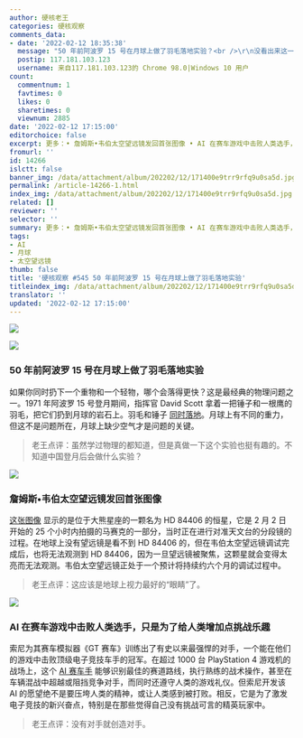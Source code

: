 ```yaml
---
author: 硬核老王
categories: 硬核观察
comments_data:
- date: '2022-02-12 18:35:38'
  message: "50 年前阿波罗 15 号在月球上做了羽毛落地实验？<br />\r\n没看出来这一条的内容里有什么新消息新发现啊。<br />\r\n莫名其妙的的一个旧闻。"
  postip: 117.181.103.123
  username: 来自117.181.103.123的 Chrome 98.0|Windows 10 用户
count:
  commentnum: 1
  favtimes: 0
  likes: 0
  sharetimes: 0
  viewnum: 2885
date: '2022-02-12 17:15:00'
editorchoice: false
excerpt: 更多：• 詹姆斯•韦伯太空望远镜发回首张图像 • AI 在赛车游戏中击败人类选手，只是为了给人类增加点挑战乐趣
fromurl: ''
id: 14266
islctt: false
banner_img: /data/attachment/album/202202/12/171400e9trr9rfq9u0sa5d.jpg
permalink: /article-14266-1.html
index_img: /data/attachment/album/202202/12/171400e9trr9rfq9u0sa5d.jpg
related: []
reviewer: ''
selector: ''
summary: 更多：• 詹姆斯•韦伯太空望远镜发回首张图像 • AI 在赛车游戏中击败人类选手，只是为了给人类增加点挑战乐趣
tags:
- AI
- 月球
- 太空望远镜
thumb: false
title: '硬核观察 #545 50 年前阿波罗 15 号在月球上做了羽毛落地实验'
titleindex_img: /data/attachment/album/202202/12/171400e9trr9rfq9u0sa5d.jpg
translator: ''
updated: '2022-02-12 17:15:00'
---
```


![](/data/attachment/album/202202/12/171400e9trr9rfq9u0sa5d.jpg)


![](/data/attachment/album/202202/12/171409n8nki8f4ikuu4m8g.jpg)


### 50 年前阿波罗 15 号在月球上做了羽毛落地实验


如果你同时扔下一个重物和一个轻物，哪个会落得更快？这是最经典的物理问题之一。1971 年阿波罗 15 号登月期间，指挥官 David Scott 拿着一把锤子和一根鹰的羽毛，把它们扔到月球的岩石上。羽毛和锤子 [同时落地](https://www.wired.com/story/the-greatest-physics-demo-of-all-time-happened-on-the-moon/)。月球上有不同的重力，但这不是问题所在，月球上缺少空气才是问题的关键。



> 
> 老王点评：虽然学过物理的都知道，但是真做一下这个实验也挺有趣的。不知道中国登月后会做什么实验？
> 
> 
> 


![](/data/attachment/album/202202/12/171420arz03zqrqr6rm23z.jpg)


### 詹姆斯•韦伯太空望远镜发回首张图像


[这张图像](https://www.space.com/james-webb-space-telescope-first-photos-unveiled) 显示的是位于大熊星座的一颗名为 HD 84406 的恒星，它是 2 月 2 日开始的 25 个小时内拍摄的马赛克的一部分，当时正在进行对准天文台的分段镜的过程。在地球上没有望远镜是看不到 HD 84406 的，但在韦伯太空望远镜调试完成后，也将无法观测到 HD 84406，因为一旦望远镜被聚焦，这颗星就会变得太亮而无法观测。韦伯太空望远镜正处于一个预计将持续约六个月的调试过程中。



> 
> 老王点评：这应该是地球上视力最好的“眼睛”了。
> 
> 
> 


![](/data/attachment/album/202202/12/171432okkdhxkxppgiw83s.jpg)


### AI 在赛车游戏中击败人类选手，只是为了给人类增加点挑战乐趣


索尼为其赛车模拟器《GT 赛车》训练出了有史以来最强悍的对手，一个能在他们的游戏中击败顶级电子竞技车手的冠军。在超过 1000 台 PlayStation 4 游戏机的战场上，这个 [AI 赛车手](https://www.fastcompany.com/90720719/sony-built-an-ai-that-can-beat-you-at-video-games-with-honor) 能够识别最佳的赛道路线，执行熟练的战术操作，甚至在车辆混战中超越或阻挡竞争对手，而同时还遵守人类的游戏礼仪。但索尼开发该 AI 的愿望绝不是要压垮人类的精神，或让人类感到被打败。相反，它是为了激发电子竞技的新兴奋点，特别是在那些觉得自己没有挑战可言的精英玩家中。



> 
> 老王点评：没有对手就创造对手。
> 
> 
>